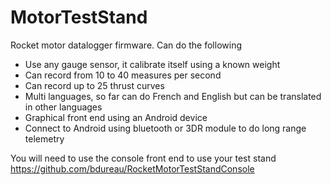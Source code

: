 # MotorTestStand
Rocket motor datalogger firmware.
Can do the following
- Use any gauge sensor, it calibrate itself using a known weight
- Can record from 10 to 40 measures per second
- Can record up to 25 thrust curves
- Multi languages, so far can do French and English but can be translated in other languages 
- Graphical front end using an Android device
- Connect to Android using bluetooth or 3DR module to do long range telemetry

You will need to use the console front end to use your test stand
https://github.com/bdureau/RocketMotorTestStandConsole
